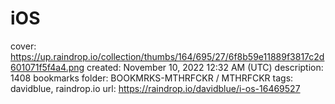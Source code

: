 # iOS

cover: https://up.raindrop.io/collection/thumbs/164/695/27/6f8b59e11889f3817c2d601071f5f4a4.png
created: November 10, 2022 12:32 AM (UTC)
description: 1408 bookmarks
folder: BOOKMRKS-MTHRFCKR / MTHRFCKR
tags: davidblue, raindrop.io
url: https://raindrop.io/davidblue/i-os-16469527
